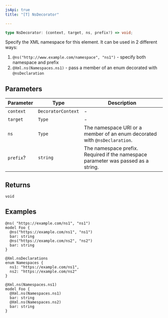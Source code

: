 ```yaml
---
jsApi: true
title: "[T] NsDecorator"

---
```

```ts
type NsDecorator: (context, target, ns, prefix?) => void;
```

Specify the XML namespace for this element. It can be used in 2 different ways:
1. `@ns("http://www.example.com/namespace", "ns1")` - specify both namespace and prefix
2. `@Xml.ns(Namespaces.ns1)` - pass a member of an enum decorated with `@nsDeclaration`

## Parameters

| Parameter | Type | Description |
| ------ | ------ | ------ |
| `context` | `DecoratorContext` | - |
| `target` | `Type` | - |
| `ns` | `Type` | The namespace URI or a member of an enum decorated with `@nsDeclaration`. |
| `prefix`? | `string` | The namespace prefix. Required if the namespace parameter was passed as a string. |

## Returns

`void`

## Examples

```tsp
@ns( "https://example.com/ns1", "ns1")
model Foo {
  @ns("https://example.com/ns1", "ns1")
  bar: string
  @ns("https://example.com/ns2", "ns2")
  bar: string
}
```

```tsp
@Xml.nsDeclarations
enum Namespaces {
  ns1: "https://example.com/ns1",
  ns2: "https://example.com/ns2"
}

@Xml.ns(Namespaces.ns1)
model Foo {
  @Xml.ns(Namespaces.ns1)
  bar: string
  @Xml.ns(Namespaces.ns2)
  bar: string
}
```
